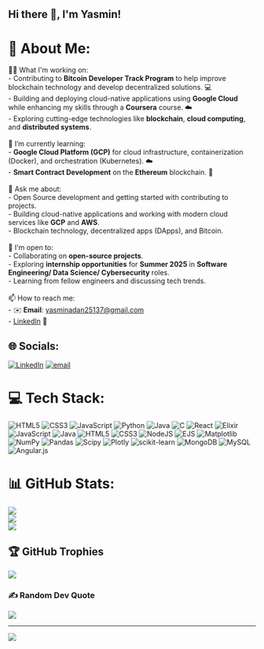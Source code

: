 ## Hi there 👋, I'm Yasmin!
# 💫 About Me:
👩‍💻 What I'm working on:<br>- Contributing to **Bitcoin Developer Track Program** to help improve blockchain technology and develop decentralized solutions. 💻<br>- Building and deploying cloud-native applications using **Google Cloud** while enhancing my skills through a **Coursera** course. ☁️<br>- Exploring cutting-edge technologies like **blockchain**, **cloud computing**, and **distributed systems**.<br><br>🌱 I’m currently learning:<br>- **Google Cloud Platform (GCP)** for cloud infrastructure, containerization (Docker), and orchestration (Kubernetes). ☁️<br>- **Smart Contract Development** on the **Ethereum** blockchain. 🔗<br><br>💬 Ask me about:<br>- Open Source development and getting started with contributing to projects.<br>- Building cloud-native applications and working with modern cloud services like **GCP** and **AWS**.<br>- Blockchain technology, decentralized apps (DApps), and Bitcoin.<br><br>🤝 I'm open to:<br>- Collaborating on **open-source projects**.<br>- Exploring **internship opportunities** for **Summer 2025** in **Software Engineering/ Data Science/ Cybersecurity** roles.<br>- Learning from fellow engineers and discussing tech trends.<br><br>📫 How to reach me:<br>- ✉️ **Email**: [yasminadan25137@gmail.com](mailto:yasminadan25137@gmail.com)<br>- [LinkedIn](https://www.linkedin.com/in/yasminadan01/) 🔗


## 🌐 Socials:
[![LinkedIn](https://img.shields.io/badge/LinkedIn-%230077B5.svg?logo=linkedin&logoColor=white)](https://linkedin.com/in/https://www.linkedin.com/in/yasminadan01/) [![email](https://img.shields.io/badge/Email-D14836?logo=gmail&logoColor=white)](mailto:yasminadan25137@gmail.com) 

# 💻 Tech Stack:
![HTML5](https://img.shields.io/badge/html5-%23E34F26.svg?style=for-the-badge&logo=html5&logoColor=white) ![CSS3](https://img.shields.io/badge/css3-%231572B6.svg?style=for-the-badge&logo=css3&logoColor=white) ![JavaScript](https://img.shields.io/badge/javascript-%23323330.svg?style=for-the-badge&logo=javascript&logoColor=%23F7DF1E) ![Python](https://img.shields.io/badge/python-3670A0?style=for-the-badge&logo=python&logoColor=ffdd54) ![Java](https://img.shields.io/badge/java-%23ED8B00.svg?style=for-the-badge&logo=openjdk&logoColor=white) ![C](https://img.shields.io/badge/c-%2300599C.svg?style=for-the-badge&logo=c&logoColor=white) ![React](https://img.shields.io/badge/react-%2320232a.svg?style=for-the-badge&logo=react&logoColor=%2361DAFB) ![Elixir](https://img.shields.io/badge/elixir-%234B275F.svg?style=for-the-badge&logo=elixir&logoColor=white) ![JavaScript](https://img.shields.io/badge/javascript-%23323330.svg?style=for-the-badge&logo=javascript&logoColor=%23F7DF1E) ![Java](https://img.shields.io/badge/java-%23ED8B00.svg?style=for-the-badge&logo=openjdk&logoColor=white) ![HTML5](https://img.shields.io/badge/html5-%23E34F26.svg?style=for-the-badge&logo=html5&logoColor=white) ![CSS3](https://img.shields.io/badge/css3-%231572B6.svg?style=for-the-badge&logo=css3&logoColor=white) ![NodeJS](https://img.shields.io/badge/node.js-6DA55F?style=for-the-badge&logo=node.js&logoColor=white) ![EJS](https://img.shields.io/badge/ejs-%23B4CA65.svg?style=for-the-badge&logo=ejs&logoColor=black) ![Matplotlib](https://img.shields.io/badge/Matplotlib-%23ffffff.svg?style=for-the-badge&logo=Matplotlib&logoColor=black) ![NumPy](https://img.shields.io/badge/numpy-%23013243.svg?style=for-the-badge&logo=numpy&logoColor=white) ![Pandas](https://img.shields.io/badge/pandas-%23150458.svg?style=for-the-badge&logo=pandas&logoColor=white) ![Scipy](https://img.shields.io/badge/SciPy-%230C55A5.svg?style=for-the-badge&logo=scipy&logoColor=%white) ![Plotly](https://img.shields.io/badge/Plotly-%233F4F75.svg?style=for-the-badge&logo=plotly&logoColor=white) ![scikit-learn](https://img.shields.io/badge/scikit--learn-%23F7931E.svg?style=for-the-badge&logo=scikit-learn&logoColor=white) ![MongoDB](https://img.shields.io/badge/MongoDB-%234ea94b.svg?style=for-the-badge&logo=mongodb&logoColor=white) ![MySQL](https://img.shields.io/badge/mysql-4479A1.svg?style=for-the-badge&logo=mysql&logoColor=white) ![Angular.js](https://img.shields.io/badge/angular.js-%23E23237.svg?style=for-the-badge&logo=angularjs&logoColor=white)
# 📊 GitHub Stats:
![](https://github-readme-stats.vercel.app/api?username=yasmin25137&theme=radical&hide_border=false&include_all_commits=false&count_private=false)<br/>
![](https://github-readme-streak-stats.herokuapp.com/?user=yasmin25137&theme=radical&hide_border=false)<br/>
![](https://github-readme-stats.vercel.app/api/top-langs/?username=yasmin25137&theme=radical&hide_border=false&include_all_commits=false&count_private=false&layout=compact)

## 🏆 GitHub Trophies
![](https://github-profile-trophy.vercel.app/?username=yasmin25137&theme=radical&no-frame=false&no-bg=true&margin-w=4)

### ✍️ Random Dev Quote
![](https://quotes-github-readme.vercel.app/api?type=horizontal&theme=radical)

---
[![](https://visitcount.itsvg.in/api?id=yasmin25137&icon=0&color=0)](https://visitcount.itsvg.in)

<!-- Proudly created with GPRM ( https://gprm.itsvg.in ) -->
